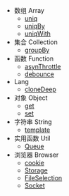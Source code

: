 
* 数组 Array
  * [uniq](array/uniq)
  * [uniqBy](array/uniqBy)
  * [uniqWith](array/uniqWith)
* 集合 Collection
  * [groupBy](collection/groupBy)
* 函数 Function
  * [asynThrottle](function/asynThrottle)
  * [debounce](function/debounce)
* Lang
  * [cloneDeep](lang/cloneDeep)
* 对象 Object
  * [get](object/get)
  * [set](object/set)
* 字符串 String
  * [template](string/template)
* 实用函数 Util
  * [Queue](util/Queue)
* 浏览器 Browser
  * [cookie](browser/cookie)
  * [Storage](browser/Storage)
  * [FileSelection](browser/FileSelection)
  * [Socket](browser/Socket)
